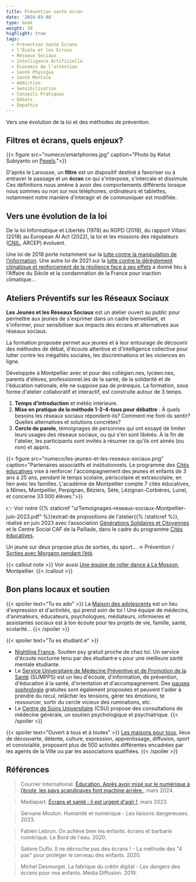 ```yaml
---
title: Prévention santé écran
date: '2024-03-08'
type: book
weight: 30
highlight: true
tags:
  - Prévention Santé Écrans
  - l'École et les Écrans
  - Réseaux Sociaux
  - Intelligence Artificielle
  - Économie de l'attention
  - Santé Physique
  - Santé Mentale
  - Addiction
  - Sensibilisation
  - Conseils Pratiques
  - Débats
  - Empathie
---
```


Vers une évolution de la loi et des méthodes de prévention.

<!--more-->

## Filtres et écrans, quels enjeux?

{{< figure src="numeco/smartphones.jpg" caption="Photo by Ketut Subiyanto on [Pexels](https://www.pexels.com/photo/multiethnic-family-spending-time-together-on-couch-with-gadgets-4545968/).">}}

D'après le Larousse, un <b>filtre</b> est un dispositif destiné à favoriser ou à entraver le passage et un <b>écran</b> ce qui s'interpose, s'intercale et dissimule. Ces définitions nous amène à avoir des comportements différents lorsque nous sommes ou non sur nos téléphones, ordinateurs et tablettes, notamment notre manière d'interagir et de communiquer est modifiée.

## Vers une évolution de la loi

De la loi Informatique et Libertés (1978) au RGPD (2018), du rapport Villani (2018) au European AI Act (2022), la loi et les missions des régulateurs ([CNIL](https://www.cnil.fr/fr/mission-1-informer-proteger-les-droits), ARCEP) évoluent.

Une loi de 2018 porte notamment sur la [lutte contre la manipulation de l’information](https://www.legifrance.gouv.fr/jorf/id/JORFTEXT000037847559). Une autre loi de 2021 sur la [lutte contre le dérèglement climatique et renforcement de la résilience face à ses effets](https://www.legifrance.gouv.fr/jorf/id/JORFTEXT000043956924) a donné lieu à l'Affaire du Siècle et la condamnation de la France pour inaction climatique...

## Ateliers Préventifs sur les Réseaux Sociaux

<b>Les Jeunes et les Réseaux Sociaux</b> est un atelier ouvert au public pour permettre aux jeunes de s'exprimer dans un cadre bienveillant, et s'informer, pour sensibiliser aux impacts des écrans et alternatives aux réseaux sociaux.

La formation proposée permet aux jeunes et à leur entourage de découvrir des méthodes de débat, d'écoute attentive et d'intelligence collective pour lutter contre les inégalités sociales, les discriminations et les violences en ligne. 

Développée à Montpellier avec et pour des collégien.nes, lycéen.nes, parents d'élèves, professionnel.les de la santé, de la solidarité et de l'éducation nationale, elle ne suppose pas de prérequis.
La formation, sous forme d'atelier collaboratif et interactif, est construite autour de 3 temps.

1. <b>Temps d'introduction</b> et météo intérieure.
2. <b>Mise en pratique de la méthode 1-2-4-tous pour débattre</b> : À quels besoins les réseaux sociaux répondent-ils? Comment me font-ils sentir? Quelles alternatives et solutions concrètes?
3. <b>Cercle de parole</b>, témoignages de personnes qui ont essayé de limiter leurs usages des réseaux sociaux, ou qui s'en sont libérés. À la fin de l'atelier, les participants sont invités à résumer ce qu'ils ont aimés (ou non) et appris.

{{< figure src="numeco/les-jeunes-et-les-reseaux-sociaux.png" caption="Partenaires associatifs et institutionnels. Le programme des [Cités éducatives](https://www.citeseducatives.fr/) vise à renforcer l'accompagnement des jeunes et enfants de 3 ans à 25 ans, pendant le temps scolaire, périscolaire et extrascolaire, en lien avec les familles. L'académie de Montpellier compte 7 cités éducatives, à Nîmes, Montpellier, Perpignan, Béziers, Sète, Lézignan-Corbières, Lunel, et concerne 33 000 élèves.">}}

👉 Voir notre {{% staticref "u/Temoignages-reseaux-sociaux-Montpellier-juin-2023.pdf" %}}extrait de propositions de l'atelier{{% /staticref %}}, réalisé en juin 2023 avec l’association [Générations Solidaires et Citoyennes](https://www.jeveuxaider.gouv.fr/organisations/4859-generations-solidaires-et-citoyennes) et le Centre Social CAF de la Paillade, dans le cadre du programme [Cités éducatives](https://www.citeseducatives.fr/).

Un jeune sur deux propose plus de sorties, du sport... →  Prévention / [Sorties avec Morgann pendant l’été](https://www.mtpcours.fr/c/assos/lutte-contre-les-exclusions/).

{{< callout note >}}
Voir aussi <a href="https://www.mtpcours.fr/p/roller-dance-montpellier/">Une équipe de roller dance à La Mosson</a>, Montpellier.
{{< /callout >}}

## Bon plans locaux et soutien

{{< spoiler text="Tu es ado" >}}
La [Maison des adolescents](https://mda34.org/) est un lieu d'expression et d'activités, qui prend soin de toi ! Une équipe de médecins, d'animateurs, éducateurs, psychologues, médiateurs, infirmieres et assistantes sociaux est à ton écoute pour tes projets de vie, famille, santé, scolarité... 
{{< /spoiler >}}

{{< spoiler text="Tu es étudiant.e" >}}
- [Nightline France](https://www.nightline.fr/). Soutien psy gratuit proche de chez toi. Un service d'écoute nocturne tenu par des étudiant·e·s pour une meilleure santé mentale étudiante.
- Le [Service Universitaire de Médecine Préventive et de Promotion de la Santé](https://univ-montp3.fr/fr/vie-de-campus/sant%C3%A9/la-sant%C3%A9-des-%C3%A9tudiants) (SUMPPS) est un lieu d'écoute, d'information, de prévention, d'éducation à la santé, d'orientation et d'accompagnement. Des [pauses sophrologie](https://www.univ-montp3.fr/fr/vie-de-campus/sant%C3%A9/sophrologie) gratuites sont également proposées et peuvent t'aider à prendre du recul, relâcher les tensions, gérer tes émotions, te ressourcer, sortir du cercle vicieux des ruminations, etc.
- Le [Centre de Soins Universitaire](https://www.umontpellier.fr/en/campus/sante-social-et-handicap/centre-de-soins-universitaire) (CSU) propose des consultations de médecine générale, un soutien psychologique et psychiatrique.
{{< /spoiler >}}

{{< spoiler text="Ouvert à tous et à toutes" >}}
[Les maisons pour tous](https://www.montpellier.fr/3791-maisons-pour-tous.htm), lieux de découverte, détente, culture, expression, apprentissage, diffusion, sport et convivialité, proposent plus de 500 activités différentes encadrées par les agents de la Ville ou par les associations qualifiées.
{{< /spoiler >}}

## Références

> Courrier International. [Éducation. Après avoir misé sur le numérique à l’école, les pays scandinaves font machine arrière.](https://www.courrierinternational.com/article/education-apres-avoir-mise-sur-le-numerique-a-l-ecole-les-pays-scandinaves-font-machine-arriere), mars 2024.

> Mediapart. [Écrans et santé : il est urgent d'agir !](https://blogs.mediapart.fr/emmanuel-prados/blog/020323/ecrans-et-sante-il-est-urgent-d-agir), mars 2023.

> Servane Mouton. Humanité et numérique - Les liaisons dangereuses. 2023.

> Fabien Lebrun. On achève bien les enfants: écrans et barbarie numérique. Le Bord de l'eau. 2020.

> Sabine Duflo. Il ne décroche pas des écrans ! - La méthode des "4 pas" pour protéger le cerveau des enfants. 2020.

> Michel Desmurget. La fabrique du crétin digital - Les dangers des écrans pour nos enfants. Média Diffusion. 2019.
